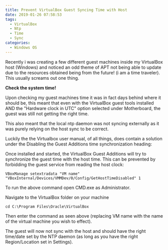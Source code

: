```yaml
---
title: Prevent VirtualBox Guest Syncing Time with Host
date: 2019-01-26 07:58:53
tags:
  - VirtualBox
  - Ntp
  - Time
  - Sync
categories:
  - Windows OS
---
```


Recently i was creating a few different guest machines inside my VirtualBox host (Windows) and noticed an odd theme of APT not being able to update due to the resources obtained being from the future! (i am a time traveler). This usually screams out one thing.

**Check the system time!**

Upon checking my guest machines time it was in fact days behind where it should be, this meant that even with the VirtualBox guest tools installed AND the "Hardware clock in UTC" option selected under Motherboard, the guest was still not getting the right time.

This also meant that the local ntp daemon was not syncing externally as it was purely relying on the host sync to be correct.

Luckily the the Virtualbox user manual, of all things, does contain a solution under the Disabling the Guest Additions time synchronization heading:

Once installed and started, the VirtualBox Guest Additions will try to synchronize the guest time with the host time. This can be prevented by forbidding the guest service from reading the host clock:

```
VBoxManage setextradata "VM name" "VBoxInternal/Devices/VMMDev/0/Config/GetHostTimeDisabled" 1
```

To run the above command open CMD.exe as Administrator.

Navigate to the VirtualBox folder on your machine

```
cd C:\Program Files\Oracle\VirtualBox
```

Then enter the command as seen above (replacing VM name with the name of the virtual machine you wish to effect).

The guest will now not sync with the host and should have the right time/date set by the NTP daemon (as long as you have the right Region/Location set in Settings).
